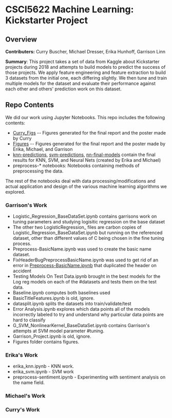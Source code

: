 # CSCI5622 Machine Learning: Kickstarter Project

## Overview

<b>Contributers:</b> Curry Buscher, Michael Dresser, Erika Hunhoff, Garrison Linn

<b>Summary</b>: This project takes a set of data from Kaggle about Kickstarter projects during 2018 and attempts to build models to predict the success of those projects. We apply feature engineering and feature extraction to build 3 datasets from the initial one, each differing slightly. We then tune and train multiple models for the dataset and evaluate their performance against each other and others' prediction work on this dataset.

## Repo Contents

We did our work using Jupyter Notebooks. This repo includes the following contents:

* [Curry_Figs](Curry_Figs) -- Figures generated for the final report and the poster made by Curry
* [Figures](Figures) -- Figures generated for the final report and the poster made by Erika, Michael, and Garrison
* [knn-predictions](knn-predictions), [svm-predictions](svm-predictions), [nn-final-models](nn-final-models) contain the final results for KNN, SVM, and Neural Nets (created by Erika and Michael)
* preprocess-* notebooks: Notebooks containing methods of preprocessing the data.

The rest of the notebooks deal with data processing/modifications and actual application and design of the various machine learning algorithms we explored.

### Garrison's Work 
* Logistic_Regression_BaseDataSet.ipynb contains garrisons work on tuning parameters and studying logisitic regression on the base dataset
* The other two LogisticRegression_<Dataset> files are carbon copies of Logistic_Regression_BaseDataSet.ipynb but running on the referenced dataset, other than different values of C being chosen in the fine tuning process. 
* Preprocess-BasicName.ipynb was used to create the basic name dataset. 
* FixHeaderBugPreprocessBasicName.ipynb was used to get rid of an error in [Preprocess-BasicName.ipynb](Preprocess-BasicName.ipynb) that duplicated the header on accident
* Testing Models On Test Data.ipynb brought in the best models for the Log reg models on each of the #datasets and tests them on the test data.
* Baseline.ipynb computes both baselines used
* BasicTitleFeatures.ipynb is old, ignore.
* datasplit.ipynb splits the datasets into train/validate/test
* Error Analysis.ipynb explores which data points all of the models incorrectly labeled to try and understand why particular data points are hard to classify
* G_SVM_NonlinearKernel_BaseDataSet.ipynb contains Garrison's attempts at SVM model parameter #tuning. 
* Garrison_Project.ipynb is old, ignore.
* Figures folder contains figures. 

### Erika's Work
* erika_knn.ipynb - KNN work.
* erika_svm.ipynb - SVM work
* preprocess-sentiment.ipynb - Experimenting with sentiment analysis on the name field.

### Michael's Work

### Curry's Work




